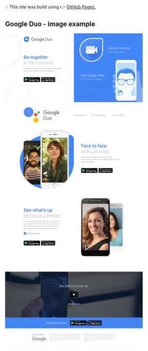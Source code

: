 
:bulb: This site was build using :point_right: [GitHub Pages.](https://garyavendanio.github.io/google-duo/)
## Google Duo - image example
![garyavendanio](https://raw.githubusercontent.com/garyavendanio/google-duo/master/template.jpg)
